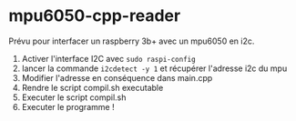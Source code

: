 # mpu6050-cpp-reader

Prévu pour interfacer un raspberry 3b+ avec un mpu6050 en i2c.

1. Activer l'interface I2C avec ```sudo raspi-config```
2. lancer la commande ```i2cdetect -y 1``` et récupérer l'adresse i2c du mpu
3. Modifier l'adresse en conséquence dans main.cpp
4. Rendre le script compil.sh executable
5. Executer le script compil.sh
6. Executer le programme !
